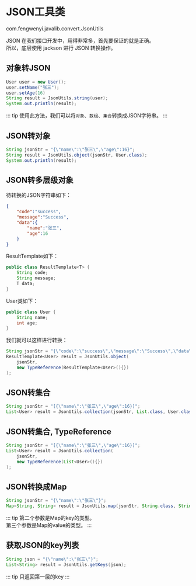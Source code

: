 # JSON工具类

com.fengwenyi.javalib.convert.JsonUtils

JSON 在我们接口开发中，用得非常多，首先要保证的就是正确。<br>
所以，底层使用 jackson 进行 JSON 转换操作。

## 对象转JSON

```java
User user = new User();
user.setName("张三");
user.setAge(16)
String result = JsonUtils.string(user);
System.out.println(result);
```

::: tip
使用此方法，我们可以将`对象`、`数组`、`集合`转换成JSON字符串。
:::


## JSON转对象

```java
String jsonStr = "{\"name\":\"张三\",\"age\":16}";
String result = JsonUtils.object(jsonStr, User.class);
System.out.println(result);
```

## JSON转多层级对象

待转换的JSON字符串如下：

```json
{
    "code":"success",
    "message":"Success",
    "data":{
        "name":"张三",
        "age":16
    }
}
```

ResultTemplate如下：

```java
public class ResultTemplate<T> {
    String code;
    String message;
    T data;
}
```

User类如下：

```java
public class User {
    String name;
    int age;
}
```

我们就可以这样进行转换：

```java
String jsonStr = "{\"code\":\"success\",\"message\":\"Success\",\"data\":{\"name\":\"张三\",\"age\":16}}";
ResultTemplate<User> result = JsonUtils.object(
    jsonStr,
    new TypeReference(ResultTemplate<User>(){})
);
```

## JSON转集合

```java
String jsonStr = "[{\"name\":\"张三\",\"age\":16}]";
List<User> result = JsonUtils.collection(jsonStr, List.class, User.class);
```

## JSON转集合, TypeReference

```java
String jsonStr = "[{\"name\":\"张三\",\"age\":16}]";
List<User> result = JsonUtils.collection(
    jsonStr,
    new TypeReference(List<User>(){})
);
```

## JSON转换成Map

```java
String jsonStr = "{\"name\":\"张三\"}";
Map<String, String> result = JsonUtils.map(jsonStr, String.class, String.class);
```

::: tip
第二个参数是Map的key的类型。<br>
第三个参数是Map的value的类型。
:::


## 获取JSON的key列表

```java
String json = "{\"name\":\"张三\"}";
List<String> result = JsonUtils.getKeys(json);
```

::: tip
只返回第一层的key
:::